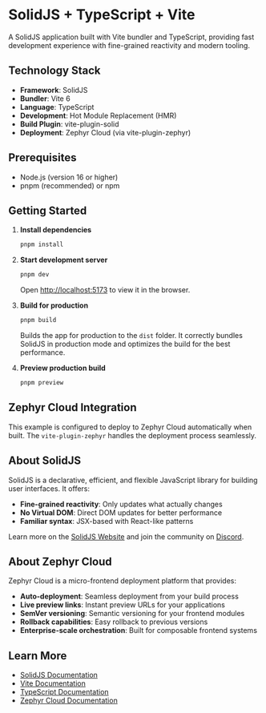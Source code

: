 # SolidJS + TypeScript + Vite

A SolidJS application built with Vite bundler and TypeScript, providing fast development experience with fine-grained reactivity and modern tooling.

## Technology Stack

- **Framework**: SolidJS
- **Bundler**: Vite 6
- **Language**: TypeScript
- **Development**: Hot Module Replacement (HMR)
- **Build Plugin**: vite-plugin-solid
- **Deployment**: Zephyr Cloud (via vite-plugin-zephyr)

## Prerequisites

- Node.js (version 16 or higher)
- pnpm (recommended) or npm

## Getting Started

1. **Install dependencies**
   ```bash
   pnpm install
   ```

2. **Start development server**
   ```bash
   pnpm dev
   ```
   
   Open [http://localhost:5173](http://localhost:5173) to view it in the browser.

3. **Build for production**
   ```bash
   pnpm build
   ```
   
   Builds the app for production to the `dist` folder. It correctly bundles SolidJS in production mode and optimizes the build for the best performance.

4. **Preview production build**
   ```bash
   pnpm preview
   ```

## Zephyr Cloud Integration

This example is configured to deploy to Zephyr Cloud automatically when built. The `vite-plugin-zephyr` handles the deployment process seamlessly.

## About SolidJS

SolidJS is a declarative, efficient, and flexible JavaScript library for building user interfaces. It offers:
- **Fine-grained reactivity**: Only updates what actually changes
- **No Virtual DOM**: Direct DOM updates for better performance
- **Familiar syntax**: JSX-based with React-like patterns

Learn more on the [SolidJS Website](https://solidjs.com) and join the community on [Discord](https://discord.com/invite/solidjs).

## About Zephyr Cloud

Zephyr Cloud is a micro-frontend deployment platform that provides:
- **Auto-deployment**: Seamless deployment from your build process
- **Live preview links**: Instant preview URLs for your applications
- **SemVer versioning**: Semantic versioning for your frontend modules
- **Rollback capabilities**: Easy rollback to previous versions
- **Enterprise-scale orchestration**: Built for composable frontend systems

## Learn More

- [SolidJS Documentation](https://solidjs.com/)
- [Vite Documentation](https://vitejs.dev/)
- [TypeScript Documentation](https://www.typescriptlang.org/)
- [Zephyr Cloud Documentation](https://docs.zephyr-cloud.io)
